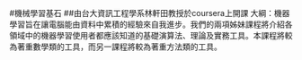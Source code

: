 #機械學習基石
##由台大資訊工程學系林軒田教授於coursera上開課
大綱：機器學習旨在讓電腦能由資料中累積的經驗來自我進步。我們的兩項姊妹課程將介紹各領域中的機器學習使用者都應該知道的基礎演算法、理論及實務工具。本課程將較為著重數學類的工具，而另一課程將較為著重方法類的工具。